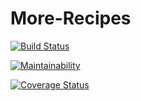# More-Recipes
[![Build Status](https://travis-ci.org/kevinejiro/More-Recipes.svg?branch=develop)](https://travis-ci.org/kevinejiro/More-Recipes)

[![Maintainability](https://api.codeclimate.com/v1/badges/532c61aa499cfbc72d48/maintainability)](https://codeclimate.com/github/kevinejiro/More-Recipes/maintainability)

[![Coverage Status](https://coveralls.io/repos/github/kevinejiro/More-Recipes/badge.svg?branch=develop)](https://coveralls.io/github/kevinejiro/More-Recipes?branch=develop)